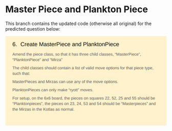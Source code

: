# Master Piece and Plankton Piece

This branch contains the updated code (otherwise all original) for the predicted question below:

![](https://github.com/LeoTovell/Dastan/blob/res/res/q6.png?raw=true)
